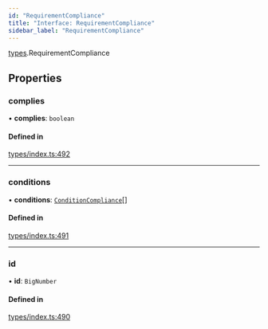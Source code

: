 ```yaml
---
id: "RequirementCompliance"
title: "Interface: RequirementCompliance"
sidebar_label: "RequirementCompliance"
---
```


[types](../../../modules/Types/Types.md).RequirementCompliance

## Properties

### complies

• **complies**: `boolean`

#### Defined in

[types/index.ts:492](https://github.com/PolymeshAssociation/polymesh-sdk/blob/d4e2c127f/src/types/index.ts#L492)

___

### conditions

• **conditions**: [`ConditionCompliance`](../ConditionCompliance/ConditionCompliance.md)[]

#### Defined in

[types/index.ts:491](https://github.com/PolymeshAssociation/polymesh-sdk/blob/d4e2c127f/src/types/index.ts#L491)

___

### id

• **id**: `BigNumber`

#### Defined in

[types/index.ts:490](https://github.com/PolymeshAssociation/polymesh-sdk/blob/d4e2c127f/src/types/index.ts#L490)
